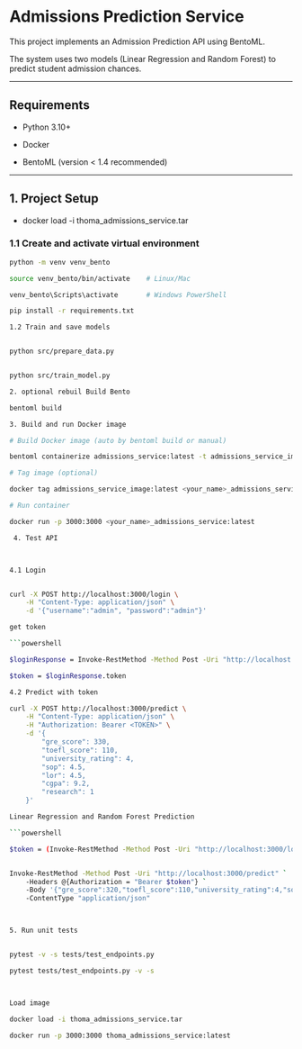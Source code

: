 # Admissions Prediction Service

This project implements an Admission Prediction API using BentoML.  

The system uses two models (Linear Regression and Random Forest) to predict student admission chances.

---

## Requirements

- Python 3.10+  

- Docker  

- BentoML (version < 1.4 recommended)  

---

## 1. Project Setup

- docker load -i thoma_admissions_service.tar

### 1.1 Create and activate virtual environment

```bash
python -m venv venv_bento

source venv_bento/bin/activate    # Linux/Mac

venv_bento\Scripts\activate       # Windows PowerShell

pip install -r requirements.txt

1.2 Train and save models


python src/prepare_data.py


python src/train_model.py

2. optional rebuil Build Bento

bentoml build

3. Build and run Docker image

# Build Docker image (auto by bentoml build or manual)

bentoml containerize admissions_service:latest -t admissions_service_image

# Tag image (optional)

docker tag admissions_service_image:latest <your_name>_admissions_service:latest

# Run container

docker run -p 3000:3000 <your_name>_admissions_service:latest

 4. Test API



4.1 Login


curl -X POST http://localhost:3000/login \
    -H "Content-Type: application/json" \
    -d '{"username":"admin", "password":"admin"}'

get token

```powershell

$loginResponse = Invoke-RestMethod -Method Post -Uri "http://localhost:3000/login" -Body '{"username":"admin","password":"admin"}' -ContentType "application/json"

$token = $loginResponse.token

4.2 Predict with token

curl -X POST http://localhost:3000/predict \
    -H "Content-Type: application/json" \
    -H "Authorization: Bearer <TOKEN>" \
    -d '{
        "gre_score": 330,
        "toefl_score": 110,
        "university_rating": 4,
        "sop": 4.5,
        "lor": 4.5,
        "cgpa": 9.2,
        "research": 1
    }'

Linear Regression and Random Forest Prediction

```powershell

$token = (Invoke-RestMethod -Method Post -Uri "http://localhost:3000/login" -Body '{"username":"admin","password":"admin"}' -ContentType "application/json").token; Invoke-RestMethod -Method Post -Uri "http://localhost:3000/predict" -Headers @{Authorization = "Bearer $token"} -Body '{"gre_score":320,"toefl_score":110,"university_rating":4,"sop":4.5,"lor":4.0,"cgpa":9.1,"research":1}' -ContentType "application/json"


Invoke-RestMethod -Method Post -Uri "http://localhost:3000/predict" `
    -Headers @{Authorization = "Bearer $token"} `
    -Body '{"gre_score":320,"toefl_score":110,"university_rating":4,"sop":4.5,"lor":4.0,"cgpa":9.1,"research":1}' `
    -ContentType "application/json"



5. Run unit tests


pytest -v -s tests/test_endpoints.py

pytest tests/test_endpoints.py -v -s



Load image 

docker load -i thoma_admissions_service.tar

docker run -p 3000:3000 thoma_admissions_service:latest
